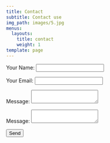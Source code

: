 ```yaml
---
title: Contact
subtitle: Contact use
img_path: images/5.jpg
menus:
  layouts:
    title: contact
    weight: 1
template: page
---
```

<form name="contact-us" method="POST" data-netlify="true">
  <p>
    <label>Your Name: <input type="text" name="name" /></label>   
  </p>
  <p>
    <label>Your Email: <input type="email" name="email" /></label>
  </p>
  <p>
    <label>Message: <textarea name="message"></textarea></label>
  </p>
  <p>

 <p>
    <label>Message: <textarea name="message1"></textarea></label>
  </p>
    <button type="submit">Send</button>
  </p>
</form>
